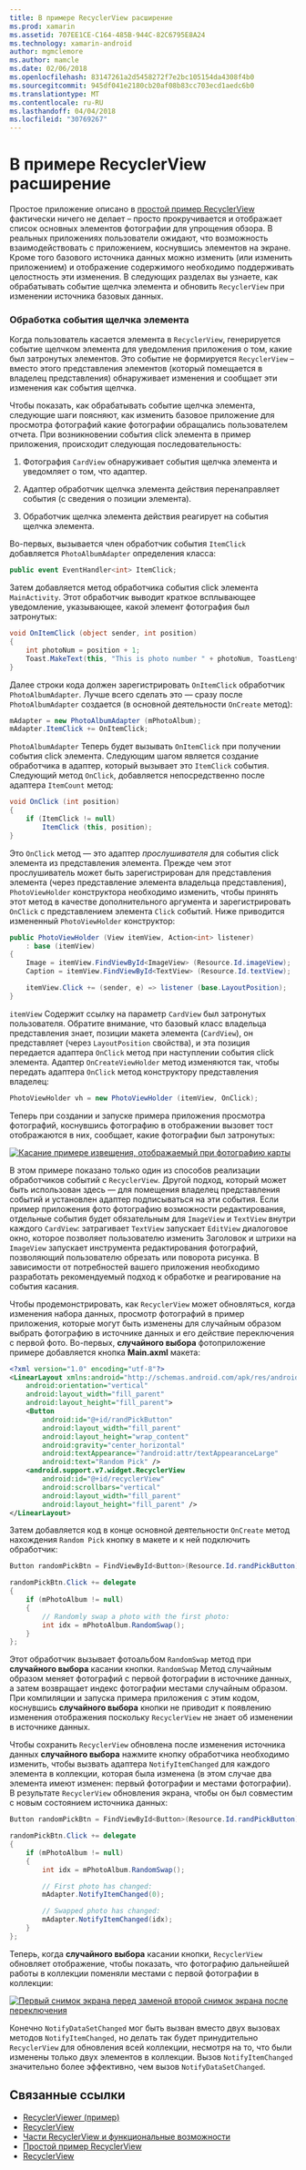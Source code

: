 ```yaml
---
title: В примере RecyclerView расширение
ms.prod: xamarin
ms.assetid: 707EE1CE-C164-485B-944C-82C6795E8A24
ms.technology: xamarin-android
author: mgmclemore
ms.author: mamcle
ms.date: 02/06/2018
ms.openlocfilehash: 83147261a2d5458272f7e2bc105154da4308f4b0
ms.sourcegitcommit: 945df041e2180cb20af08b83cc703ecd1aedc6b0
ms.translationtype: MT
ms.contentlocale: ru-RU
ms.lasthandoff: 04/04/2018
ms.locfileid: "30769267"
---
```

# <a name="extending-the-recyclerview-example"></a>В примере RecyclerView расширение


Простое приложение описано в [простой пример RecyclerView](~/android/user-interface/layouts/recycler-view/recyclerview-example.md) фактически ничего не делает &ndash; просто прокручивается и отображает список основных элементов фотографии для упрощения обзора. В реальных приложениях пользователи ожидают, что возможность взаимодействовать с приложением, коснувшись элементов на экране. Кроме того базового источника данных можно изменить (или изменить приложением) и отображение содержимого необходимо поддерживать целостность эти изменения. В следующих разделах вы узнаете, как обрабатывать событие щелчка элемента и обновить `RecyclerView` при изменении источника базовых данных.


### <a name="handling-item-click-events"></a>Обработка события щелчка элемента

Когда пользователь касается элемента в `RecyclerView`, генерируется событие щелчком элемента для уведомления приложения о том, какие был затронутых элементов. Это событие не формируется `RecyclerView` &ndash; вместо этого представления элементов (который помещается в владелец представления) обнаруживает изменения и сообщает эти изменения как события щелчка.

Чтобы показать, как обрабатывать событие щелчка элемента, следующие шаги поясняют, как изменить базовое приложение для просмотра фотографий какие фотографии обращались пользователем отчета. При возникновении события click элемента в пример приложения, происходит следующая последовательность:

1.  Фотография `CardView` обнаруживает события щелчка элемента и уведомляет о том, что адаптер.

2.  Адаптер обработчик щелчка элемента действия перенаправляет события (с сведения о позиции элемента).

3.  Обработчик щелчка элемента действия реагирует на события щелчка элемента.

Во-первых, вызывается член обработчик события `ItemClick` добавляется `PhotoAlbumAdapter` определения класса:

```csharp
public event EventHandler<int> ItemClick;
```

Затем добавляется метод обработчика события click элемента `MainActivity`.
Этот обработчик выводит краткое всплывающее уведомление, указывающее, какой элемент фотография был затронутых:

```csharp
void OnItemClick (object sender, int position)
{
    int photoNum = position + 1;
    Toast.MakeText(this, "This is photo number " + photoNum, ToastLength.Short).Show();
}

```

Далее строки кода должен зарегистрировать `OnItemClick` обработчик `PhotoAlbumAdapter`. Лучше всего сделать это — сразу после `PhotoAlbumAdapter` создается (в основной деятельности `OnCreate` метод):

```csharp
mAdapter = new PhotoAlbumAdapter (mPhotoAlbum);
mAdapter.ItemClick += OnItemClick;

```

`PhotoAlbumAdapter` Теперь будет вызывать `OnItemClick` при получении события click элемента. Следующим шагом является создание обработчика в адаптер, который вызывает это `ItemClick` события. Следующий метод `OnClick`, добавляется непосредственно после адаптера `ItemCount` метод:

```csharp
void OnClick (int position)
{
    if (ItemClick != null)
        ItemClick (this, position);
}
```

Это `OnClick` метод — это адаптер *прослушивателя* для события click элемента из представления элемента. Прежде чем этот прослушиватель может быть зарегистрирован для представления элемента (через представление элемента владельца представления), `PhotoViewHolder` конструктора необходимо изменить, чтобы принять этот метод в качестве дополнительного аргумента и зарегистрировать `OnClick` с представлением элемента `Click` событий.
Ниже приводится измененный `PhotoViewHolder` конструктор:

```csharp
public PhotoViewHolder (View itemView, Action<int> listener)
    : base (itemView)
{
    Image = itemView.FindViewById<ImageView> (Resource.Id.imageView);
    Caption = itemView.FindViewById<TextView> (Resource.Id.textView);

    itemView.Click += (sender, e) => listener (base.LayoutPosition);
}

```

`itemView` Содержит ссылку на параметр `CardView` был затронутых пользователя. Обратите внимание, что базовый класс владельца представления знает, позиции макета элемента (`CardView`), он представляет (через `LayoutPosition` свойства), и эта позиция передается адаптера `OnClick` метод при наступлении события click элемента. Адаптер `OnCreateViewHolder` метод изменяются так, чтобы передать адаптера `OnClick` метод конструктору представления владелец:

```csharp
PhotoViewHolder vh = new PhotoViewHolder (itemView, OnClick);
```

Теперь при создании и запуске примера приложения просмотра фотографий, коснувшись фотографию в отображении вызовет тост отображаются в них, сообщает, какие фотографии был затронутых:

[![Касание примере извещения, отображаемый при фотографию карты](extending-the-example-images/01-photo-selected-sml.png)](extending-the-example-images/01-photo-selected.png#lightbox)

В этом примере показано только один из способов реализации обработчиков событий с `RecyclerView`. Другой подход, который может быть использован здесь — для помещения владелец представления событий и установлен адаптер подписываться на эти события. Если пример приложения фото фотографию возможности редактирования, отдельные события будет обязательным для `ImageView` и `TextView` внутри каждого `CardView`: затрагивает `TextView` запускает `EditView` диалоговое окно, которое позволяет пользователю изменить Заголовок и штрихи на `ImageView` запускает инструмента редактирования фотографий, позволяющий пользователю обрезать или поворота рисунка. В зависимости от потребностей вашего приложения необходимо разработать рекомендуемый подход к обработке и реагирование на события касания.

Чтобы продемонстрировать, как `RecyclerView` может обновляться, когда изменения набора данных, просмотр фотографий в пример приложения, которые могут быть изменены для случайным образом выбрать фотографию в источнике данных и его действие переключения с первой фото. Во-первых, **случайного выбора** фотоприложение примере добавляется кнопка **Main.axml** макета:

```xml
<?xml version="1.0" encoding="utf-8"?>
<LinearLayout xmlns:android="http://schemas.android.com/apk/res/android"
    android:orientation="vertical"
    android:layout_width="fill_parent"
    android:layout_height="fill_parent">
    <Button
        android:id="@+id/randPickButton"
        android:layout_width="fill_parent"
        android:layout_height="wrap_content"
        android:gravity="center_horizontal"
        android:textAppearance="?android:attr/textAppearanceLarge"
        android:text="Random Pick" />
    <android.support.v7.widget.RecyclerView
        android:id="@+id/recyclerView"
        android:scrollbars="vertical"
        android:layout_width="fill_parent"
        android:layout_height="fill_parent" />
</LinearLayout>
```

Затем добавляется код в конце основной деятельности `OnCreate` метод нахождения `Random Pick` кнопку в макете и к ней подключить обработчик:

```csharp
Button randomPickBtn = FindViewById<Button>(Resource.Id.randPickButton);

randomPickBtn.Click += delegate
{
    if (mPhotoAlbum != null)
    {
        // Randomly swap a photo with the first photo:
        int idx = mPhotoAlbum.RandomSwap();
    }
};

```

Этот обработчик вызывает фотоальбом `RandomSwap` метод при **случайного выбора** касании кнопки. `RandomSwap` Метод случайным образом меняет фотографий с первой фотографии в источнике данных, а затем возвращает индекс фотографии местами случайным образом. При компиляции и запуска примера приложения с этим кодом, коснувшись **случайного выбора** кнопки не приводит к появлению изменения отображения поскольку `RecyclerView` не знает об изменении в источнике данных.

Чтобы сохранить `RecyclerView` обновлена после изменения источника данных **случайного выбора** нажмите кнопку обработчика необходимо изменить, чтобы вызвать адаптера `NotifyItemChanged` для каждого элемента в коллекции, которая была изменена (в этом случае два элемента имеют изменен: первый фотографии и местами фотографии). В результате `RecyclerView` обновления экрана, чтобы он был совместим с новым состоянием источника данных:

```csharp
Button randomPickBtn = FindViewById<Button>(Resource.Id.randPickButton);

randomPickBtn.Click += delegate
{
    if (mPhotoAlbum != null)
    {
        int idx = mPhotoAlbum.RandomSwap();

        // First photo has changed:
        mAdapter.NotifyItemChanged(0);

        // Swapped photo has changed:
        mAdapter.NotifyItemChanged(idx);
    }
};

```

Теперь, когда **случайного выбора** касании кнопки, `RecyclerView` обновляет отображение, чтобы показать, что фотографию дальнейшей работы в коллекции поменяли местами с первой фотографии в коллекции:

[![Первый снимок экрана перед заменой второй снимок экрана после переключения](extending-the-example-images/02-random-pick-sml.png)](extending-the-example-images/02-random-pick.png#lightbox)

Конечно `NotifyDataSetChanged` мог быть вызван вместо двух вызовах методов `NotifyItemChanged`, но делать так будет принудительно `RecyclerView` для обновления всей коллекции, несмотря на то, что были изменены только двух элементов в коллекции. Вызов `NotifyItemChanged` значительно более эффективно, чем вызов `NotifyDataSetChanged`.


## <a name="related-links"></a>Связанные ссылки

- [RecyclerViewer (пример)](https://developer.xamarin.com/samples/monodroid/android5.0/RecyclerViewer)
- [RecyclerView](~/android/user-interface/layouts/recycler-view/index.md)
- [Части RecyclerView и функциональные возможности](~/android/user-interface/layouts/recycler-view/parts-and-functionality.md)
- [Простой пример RecyclerView](~/android/user-interface/layouts/recycler-view/recyclerview-example.md)
- [RecyclerView](https://developer.android.com/reference/android/support/v7/widget/RecyclerView.html)
